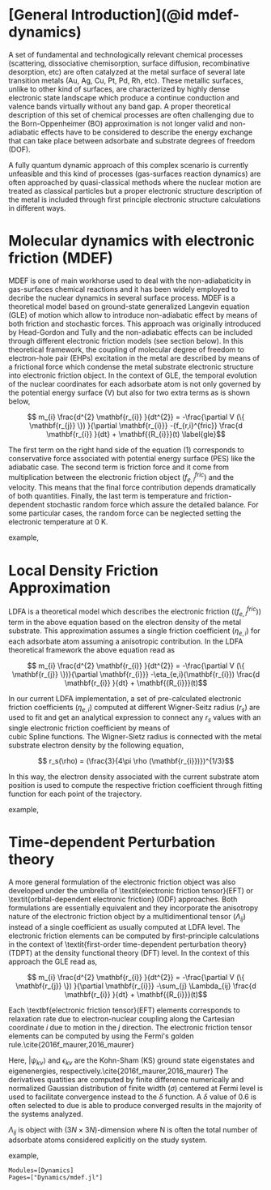# [General Introduction](@id mdef-dynamics)
 
A set of fundamental and technologically relevant chemical processes (scattering, dissociative chemisorption, surface diffusion, recombinative desorption, etc) are often catalyzed at the metal surface of several late transition metals (Au, Ag, Cu, Pt, Pd, Rh, etc). These metallic surfaces, unlike to other kind of surfaces, are characterized by highly dense electronic state landscape which produce a continue conduction and valence bands virtually without any band gap. A proper theoretical description of this set of chemical processes are often challenging due to the Born-Oppenheimer (BO) approximation is not longer valid and non-adiabatic effects have to be considered to describe the energy exchange that can take place between adsorbate and substrate degrees of freedom (DOF).

A fully quantum dynamic approach of this complex scenario is currently unfeasible and this kind of processes (gas-surfaces reaction dynamics) are often approached by quasi-classical methods where the nuclear motion are treated as classical particles but a proper electronic structure description of the metal is included through first principle electronic structure calculations in different ways. 

# Molecular dynamics with electronic friction (MDEF)

MDEF is one of main workhorse used to deal with the non-adiabaticity in gas-surfaces chemical reactions and it has been widely employed to decribe the nuclear dynamics in several surface process. MDEF is a theoretical model based on ground-state generalized Langevin equation (GLE) of motion which allow to introduce non-adiabatic effect by means of both friction and stochastic forces. This approach was originally introduced by Head-Gordon and Tully and the non-adiabatic effects can be included through different electronic friction models (see section below). In this theoretical framework, the coupling of molecular degree of freedom to electron-hole pair (EHPs) excitation in the metal are described by means of a frictional force  which condense the metal substrate electronic structure into electronic friction object.  In the context of GLE, the temporal evolution of the nuclear coordinates for each adsorbate atom is not only governed by the potential energy surface (V) but also for two extra terms as is shown below, 

```math
   m_{i} \frac{d^{2} \mathbf{r_{i}} }{dt^{2}} = -\frac{\partial V (\{ \mathbf{r_{j}} \}) }{\partial \mathbf{r_{i}}}  -{f_{r,i}^{fric}}  \frac{d \mathbf{r_{i}} }{dt} + \mathbf{{R_{i}}}(t)
\label{gle}
```
The first term on the right hand side of the equation (1) corresponds to conservative force associated with potential energy surface (PES) like the adiabatic case. The second term is friction force and it come from multiplication between the electronic friction object ($f_{e,i}^{fric}$) and the velocity. This means that the final force contribution depends dramatically of both quantities. Finally, the last term is temperature and friction-dependent stochastic random force which assure the detailed balance. For some particular cases, the random force can be neglected setting the electronic temperature at 0 K.

example,

# Local Density Friction Approximation 

LDFA is a theoretical model which describes the electronic friction (($f_{e,i}^{fric}$)) term in the above equation based on the electron density of the metal substrate. This approximation assumes a single friction coefficient ($\eta_{e,i}$) for each adsorbate atom assuming a anisotropic contribution. In the LDFA theoretical framework the above equation read as

```math
   m_{i} \frac{d^{2} \mathbf{r_{i}} }{dt^{2}} = -\frac{\partial V (\{ \mathbf{r_{j}} \})}{\partial \mathbf{r_{i}}}   -\eta_{e,i}(\mathbf{r_{i}})  \frac{d \mathbf{r_{i}} }{dt} + \mathbf{{R_{i}}}(t)
```

In our current LDFA implementation, a set of pre-calculated electronic friction coefficients ($\eta_{e,i}$) computed at different Wigner-Seitz radius ($r_s$) are used to fit and get an analytical expression to connect any $r_s$ values with an single electronic friction coefficient by means of   
cubic Spline functions. The Wigner-Sietz radius is connected with the metal substrate electron density by the following equation, 

```math
   r_s(\rho) = (\frac{3}{4\pi \rho (\mathbf{r_{i}})})^{1/3}
```

In this way, the electron density associated with the current substrate atom position is used to compute the respective friction coefficient through fitting function for each point of the trajectory.

example, 

# Time-dependent Perturbation theory

A more general formulation of the electronic friction object was also developed under the umbrella of \textit{electronic friction tensor}(EFT) or \textit{orbital-dependent electronic friction} (ODF) approaches. Both formulations are essentially equivalent and they incorporate the anisotropy nature of the electronic friction object by a multidimentional tensor ($\Lambda_{ij}$) instead of a single coefficient as usually computed at LDFA level.  The electronic friction elements can be computed by first-principle calculations in the context of \textit{first-order time-dependent perturbation theory} (TDPT) at the density functional theory (DFT) level. In the context of this approach the GLE read as, 

```math
   m_{i} \frac{d^{2} \mathbf{r_{i}} }{dt^{2}} = -\frac{\partial V (\{ \mathbf{r_{j}} \}) }{\partial \mathbf{r_{i}}}   -\sum_{j} \Lambda_{ij}  \frac{d \mathbf{r_{i}} }{dt} + \mathbf{{R_{i}}}(t)
```

Each \textbf{electronic friction tensor}(EFT) elements corresponds to relaxation rate due to electron-nuclear coupling along the Cartesian coordinate $i$ due to motion in the $j$ direction. The electronic friction tensor elements can be computed by using the Fermi's golden rule.\cite{2016f_maurer,2016_maurer}

Here, $\vert \psi_{k\nu} \rangle$ and $\epsilon_{k\nu}$ are the Kohn-Sham (KS) ground state eigenstates and eigenenergies, respectively.\cite{2016f_maurer,2016_maurer} The derivatives quatities are computed by finite difference numerically and normalized Gaussian distribution of finite width ($\sigma$) centered at Fermi level is used to facilitate convergence instead to the $\delta$ function. A $\delta$ value of 0.6 is often selected to due is able to produce converged results in the majority of the systems analyzed.

$\Lambda_{ij}$ is object with ($3N\times3N$)-dimension where N is often the total number of adsorbate atoms considered explicitly on the study system.

example,




```@autodocs
Modules=[Dynamics]
Pages=["Dynamics/mdef.jl"]
```
